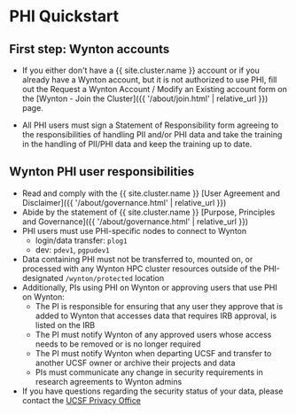 # PHI Quickstart

## First step: Wynton accounts

- If you either don't have a {{ site.cluster.name }} account or if you already have a Wynton account, but it is not authorized to use PHI, fill out the Request a Wynton Account / Modify an Existing account form on the [Wynton - Join the Cluster]({{ '/about/join.html' | relative_url }}) page.

- All PHI users must sign a Statement of Responsibility form agreeing to the responsibilities of handling PII and/or PHI data and take the training in the handling of PII/PHI data and keep the training up to date.


## Wynton PHI user responsibilities

- Read and comply with the {{ site.cluster.name }} [User Agreement and Disclaimer]({{ '/about/governance.html' | relative_url }})
- Abide by the statement of {{ site.cluster.name }} [Purpose, Principles and Governance]({{ '/about/governance.html' | relative_url }})
- PHI users must use PHI-specific nodes to connect to Wynton
  - login/data transfer: `plog1`
  - dev: `pdev1`, `pgpudev1`
- Data containing PHI must not be transferred to, mounted on, or processed with any Wynton HPC cluster resources outside of the PHI-designated `/wynton/protected` location
- Additionally, PIs using PHI on Wynton or approving users that use PHI on Wynton:
  - The PI is responsible for ensuring that any user they approve that is added to Wynton that accesses data that requires IRB approval, is listed on the IRB
  - The PI must notify Wynton of any approved users whose access needs to be removed or is no longer required
  - The PI must notify Wynton when departing UCSF and transfer to another UCSF owner or archive their projects and data
  - PIs must communicate any change in security requirements in research agreements to Wynton admins
- If you have questions regarding the security status of your data, please contact the [UCSF Privacy Office](https://hipaa.ucsf.edu/)



